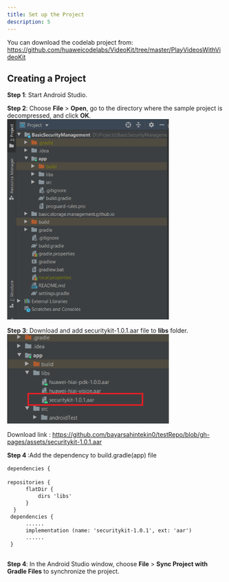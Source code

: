 ```yaml
---
title: Set up the Project
description: 5
---
```


<p>You can download the codelab project from: <a href="https://github.com/huaweicodelabs/VideoKit/tree/master/PlayVideosWithVideoKit" target="_blank">https://github.com/huaweicodelabs/VideoKit/tree/master/PlayVideosWithVideoKit</a></p>

<h2><strong>Creating a Project</strong></h2>
<p><strong>Step 1</strong>: Start Android Studio.</p>
<p><strong>Step 2</strong>: Choose <strong>File</strong> &gt; <strong>Open</strong>, go to the directory where the sample project is decompressed, and click <strong>OK</strong>.<br><img style="width: 376.00px" src="https://github.com/bayarsahintekin0/testRepo/blob/gh-pages/assets/bsm_codelab.PNG" onclick="imageclick(src)"></p>

<p><strong>Step 3</strong>: Download and add securitykit-1.0.1.aar file to <strong>libs</strong> folder. <br><img style="width: 376.00px" src="https://github.com/bayarsahintekin0/testRepo/blob/gh-pages/assets/security-kit-library.png" onclick="imageclick(src)"></p>
<p> Download link : <a href="https://github.com/bayarsahintekin0/testRepo/blob/gh-pages/assets/securitykit-1.0.1.aar" target="_blank">https://github.com/bayarsahintekin0/testRepo/blob/gh-pages/assets/securitykit-1.0.1.aar</a></p> 

<p><strong>Step 4  </strong> :Add the dependency to build.gradle(app) file </p>

<pre><div id="copy-button9" class="copy-btn" title="Copy" onclick="copyCode(this.id)"></div><code>dependencies {
    
repositories { 
      flatDir { 
          dirs 'libs' 
      } 
  }  
 dependencies { 
      ...... 
      implementation (name: 'securitykit-1.0.1', ext: 'aar') 
      ...... 
 }
  </span></code></pre>
<p><strong>Step 4</strong>: In the Android Studio window, choose <strong>File</strong> &gt; <strong>Sync Project with Gradle Files</strong> to synchronize the project.</p>
